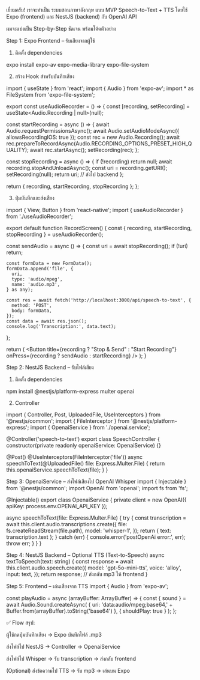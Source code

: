 เยี่ยมครับ! เราจะทำเป็น ระบบสอนภาษาอังกฤษ แบบ MVP Speech-to-Text + TTS โดยใช้ Expo (frontend) และ NestJS (backend) กับ OpenAI API

ผมจะแบ่งเป็น Step-by-Step ชัดเจน พร้อมโค้ดตัวอย่าง

Step 1: Expo Frontend – รับเสียงจากผู้ใช้

1. ติดตั้ง dependencies

expo install expo-av expo-media-library expo-file-system


2. สร้าง Hook สำหรับบันทึกเสียง

import { useState } from 'react';
import { Audio } from 'expo-av';
import * as FileSystem from 'expo-file-system';

export const useAudioRecorder = () => {
  const [recording, setRecording] = useState<Audio.Recording | null>(null);

  const startRecording = async () => {
    await Audio.requestPermissionsAsync();
    await Audio.setAudioModeAsync({ allowsRecordingIOS: true });
    const rec = new Audio.Recording();
    await rec.prepareToRecordAsync(Audio.RECORDING_OPTIONS_PRESET_HIGH_QUALITY);
    await rec.startAsync();
    setRecording(rec);
  };

  const stopRecording = async () => {
    if (!recording) return null;
    await recording.stopAndUnloadAsync();
    const uri = recording.getURI();
    setRecording(null);
    return uri; // ส่งไป backend
  };

  return { recording, startRecording, stopRecording };
};


3. ปุ่มบันทึกและส่งเสียง

import { View, Button } from 'react-native';
import { useAudioRecorder } from './useAudioRecorder';

export default function RecordScreen() {
  const { recording, startRecording, stopRecording } = useAudioRecorder();

  const sendAudio = async () => {
    const uri = await stopRecording();
    if (!uri) return;

    const formData = new FormData();
    formData.append('file', {
      uri,
      type: 'audio/mpeg',
      name: 'audio.mp3',
    } as any);

    const res = await fetch('http://localhost:3000/api/speech-to-text', {
      method: 'POST',
      body: formData,
    });
    const data = await res.json();
    console.log('Transcription:', data.text);
  };

  return (
    <View>
      <Button
        title={recording ? "Stop & Send" : "Start Recording"}
        onPress={recording ? sendAudio : startRecording}
      />
    </View>
  );
}

Step 2: NestJS Backend – รับไฟล์เสียง

1. ติดตั้ง dependencies

npm install @nestjs/platform-express multer openai


2. Controller

import { Controller, Post, UploadedFile, UseInterceptors } from '@nestjs/common';
import { FileInterceptor } from '@nestjs/platform-express';
import { OpenaiService } from './openai.service';

@Controller('speech-to-text')
export class SpeechController {
  constructor(private readonly openaiService: OpenaiService) {}

  @Post()
  @UseInterceptors(FileInterceptor('file'))
  async speechToText(@UploadedFile() file: Express.Multer.File) {
    return this.openaiService.speechToText(file);
  }
}

Step 3: OpenaiService – ส่งไฟล์เสียงไป OpenAI Whisper
import { Injectable } from '@nestjs/common';
import OpenAI from 'openai';
import fs from 'fs';

@Injectable()
export class OpenaiService {
  private client = new OpenAI({ apiKey: process.env.OPENAI_API_KEY });

  async speechToText(file: Express.Multer.File) {
    try {
      const transcription = await this.client.audio.transcriptions.create({
        file: fs.createReadStream(file.path),
        model: 'whisper-1',
      });
      return { text: transcription.text };
    } catch (err) {
      console.error('postOpenAi error:', err);
      throw err;
    }
  }
}

Step 4: NestJS Backend – Optional TTS (Text-to-Speech)
async textToSpeech(text: string) {
  const response = await this.client.audio.speech.create({
    model: 'gpt-5o-mini-tts',
    voice: 'alloy',
    input: text,
  });
  return response; // ส่งกลับ mp3 ให้ frontend
}

Step 5: Frontend – เล่นเสียงจาก TTS
import { Audio } from 'expo-av';

const playAudio = async (arrayBuffer: ArrayBuffer) => {
  const { sound } = await Audio.Sound.createAsync(
    { uri: 'data:audio/mpeg;base64,' + Buffer.from(arrayBuffer).toString('base64') },
    { shouldPlay: true }
  );
};


✅ Flow สรุป:

ผู้ใช้กดปุ่มบันทึกเสียง → Expo บันทึกไฟล์ .mp3

ส่งไฟล์ไป NestJS → Controller → OpenaiService

ส่งไฟล์ไป Whisper → รับ transcription → ส่งกลับ frontend

(Optional) ส่งข้อความไป TTS → รับ mp3 → เล่นบน Expo